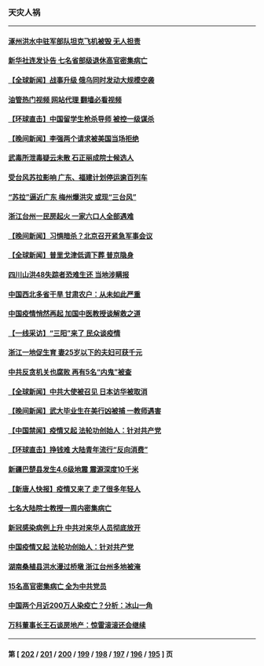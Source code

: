 ### 天灾人祸
---
#### [涿州洪水中驻军部队坦克飞机被毁 无人担责](../../pages/ncid280/n14064949.md?09011245) 
#### [新华社连发讣告 七名省部级退休高官密集病亡](../../pages/ncid280/n14064842.md?09011245) 
#### [【全球新闻】战事升级 俄乌同时发动大规模空袭](../../pages/ncid280/n14064551.md?09011245) 
#### [油管热门视频 网站代理 翻墙必看视频](http://138.2.39.72:81/youtube.html?epic-marker?09011245)
#### [【环球直击】中国留学生枪杀导师 被控一级谋杀](../../pages/ncid280/n14064214.md?09011245) 
#### [【晚间新闻】李强两个请求被美国当场拒绝](../../pages/ncid280/n14064181.md?09011245) 
#### [武毒所泄毒疑云未散 石正丽成院士候选人](../../pages/ncid280/n14064505.md?09011245) 
#### [受台风苏拉影响 广东、福建计划停运逾百列车](../../pages/ncid280/n14064356.md?09011245) 
#### [“苏拉”逼近广东 梅州爆洪灾 或现“三台风”](../../pages/ncid280/n14064035.md?09011245) 
#### [浙江台州一民房起火 一家六口人全部遇难](../../pages/ncid280/n14064008.md?09011245) 
#### [【晚间新闻】习惧暗杀？北京召开紧急军事会议](../../pages/ncid280/n14063500.md?09011245) 
#### [【全球新闻】普里戈津低调下葬 普京隐身](../../pages/ncid280/n14063924.md?09011245) 
#### [四川山洪48失踪者恐难生还 当地涉瞒报](../../pages/ncid280/n14063706.md?09011245) 
#### [中国西北多省干旱 甘肃农户：从未如此严重](../../pages/ncid280/n14063687.md?09011245) 
#### [中国疫情悄然再起 加国中医教授谈解救之道](../../pages/ncid280/n14063324.md?09011245) 
#### [【一线采访】“三阳”来了 民众谈疫情](../../pages/ncid280/n14063062.md?09011245) 
#### [浙江一地促生育 妻25岁以下的夫妇可获千元](../../pages/ncid280/n14063281.md?09011245) 
#### [中共反贪机关也腐败 再有5名“内鬼”被查](../../pages/ncid280/n14061627.md?09011245) 
#### [【全球新闻】中共大使被召见 日本访华被取消](../../pages/ncid280/n14063209.md?09011245) 
#### [【晚间新闻】武大毕业生在美行凶被捕 一教师遇害](../../pages/ncid280/n14063212.md?09011245) 
#### [【中国禁闻】疫情又起 法轮功创始人：针对共产党](../../pages/ncid280/n14063214.md?09011245) 
#### [【环球直击】挣钱难 大陆青年流行“反向消费”](../../pages/ncid280/n14063213.md?09011245) 
#### [新疆巴楚县发生4.6级地震 震源深度10千米](../../pages/ncid280/n14063210.md?09011245) 
#### [【新唐人快报】疫情又来了 走了很多年轻人](../../pages/ncid280/n14062953.md?09011245) 
#### [七名大陆院士教授一周内密集病亡](../../pages/ncid280/n14062915.md?09011245) 
#### [新冠感染病例上升 中共对来华人员彻底放开](../../pages/ncid280/n14062650.md?09011245) 
#### [中国疫情又起 法轮功创始人：针对共产党](../../pages/ncid280/n14062148.md?09011245) 
#### [湖南桑植县洪水漫过桥墩 浙江台州多地被淹](../../pages/ncid280/n14062376.md?09011245) 
#### [15名高官密集病亡 全为中共党员](../../pages/ncid280/n14061993.md?09011245) 
#### [中国两个月近200万人染疫亡？分析：冰山一角](../../pages/ncid280/n14061593.md?09011245) 
#### [万科董事长王石谈房地产：惊雷滚滚还会继续](../../pages/ncid280/n14061587.md?09011245) 

---
#### 第 [ [202](./202.md?09011245) / [201](./201.md?09011245) / [200](./200.md?09011245) / [199](./199.md?09011245) / [198](./198.md?09011245) / [197](./197.md?09011245) / [196](./196.md?09011245) / [195](./195.md?09011245) ] 页
